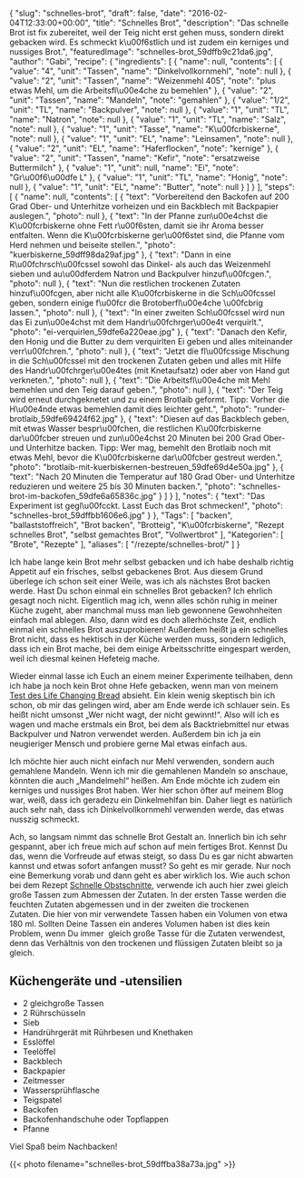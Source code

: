 {
    "slug": "schnelles-brot",
    "draft": false,
    "date": "2016-02-04T12:33:00+00:00",
    "title": "Schnelles Brot",
    "description": "Das schnelle Brot ist fix zubereitet, weil der Teig nicht erst gehen muss, sondern direkt gebacken wird. Es schmeckt k\u00f6stlich und ist zudem ein kerniges und nussiges Brot.",
    "featuredImage": "schnelles-brot_59dffb9c21da6.jpg",
    "author": "Gabi",
    "recipe": {
        "ingredients": [
            {
                "name": null,
                "contents": [
                    {
                        "value": "4",
                        "unit": "Tassen",
                        "name": "Dinkelvollkornmehl",
                        "note": null
                    },
                    {
                        "value": "2",
                        "unit": "Tassen",
                        "name": "Weizenmehl 405",
                        "note": "plus etwas Mehl, um die Arbeitsfl\u00e4che zu bemehlen"
                    },
                    {
                        "value": "2",
                        "unit": "Tassen",
                        "name": "Mandeln",
                        "note": "gemahlen"
                    },
                    {
                        "value": "1\/2",
                        "unit": "TL",
                        "name": "Backpulver",
                        "note": null
                    },
                    {
                        "value": "1",
                        "unit": "TL",
                        "name": "Natron",
                        "note": null
                    },
                    {
                        "value": "1",
                        "unit": "TL",
                        "name": "Salz",
                        "note": null
                    },
                    {
                        "value": "1",
                        "unit": "Tasse",
                        "name": "K\u00fcrbiskerne",
                        "note": null
                    },
                    {
                        "value": "1",
                        "unit": "EL",
                        "name": "Leinsamen",
                        "note": null
                    },
                    {
                        "value": "2",
                        "unit": "EL",
                        "name": "Haferflocken",
                        "note": "kernige"
                    },
                    {
                        "value": "2",
                        "unit": "Tassen",
                        "name": "Kefir",
                        "note": "ersatzweise Buttermilch"
                    },
                    {
                        "value": "1",
                        "unit": null,
                        "name": "Ei",
                        "note": "Gr\u00f6\u00dfe L"
                    },
                    {
                        "value": "1",
                        "unit": "TL",
                        "name": "Honig",
                        "note": null
                    },
                    {
                        "value": "1",
                        "unit": "EL",
                        "name": "Butter",
                        "note": null
                    }
                ]
            }
        ],
        "steps": [
            {
                "name": null,
                "contents": [
                    {
                        "text": "Vorbereitend den Backofen auf 200 Grad Ober- und Unterhitze vorheizen und ein Backblech mit Backpapier auslegen.",
                        "photo": null
                    },
                    {
                        "text": "In der Pfanne zun\u00e4chst die K\u00fcrbiskerne ohne Fett r\u00f6sten, damit sie ihr Aroma besser entfalten. Wenn die K\u00fcrbiskerne ger\u00f6stet sind, die Pfanne vom Herd nehmen und beiseite stellen.",
                        "photo": "kuerbiskerne_59dff98da29af.jpg"
                    },
                    {
                        "text": "Dann in eine R\u00fchrsch\u00fcssel sowohl das Dinkel- als auch das Weizenmehl sieben und au\u00dferdem Natron und Backpulver hinzuf\u00fcgen.",
                        "photo": null
                    },
                    {
                        "text": "Nun die restlichen trockenen Zutaten hinzuf\u00fcgen, aber nicht alle K\u00fcrbiskerne in die Sch\u00fcssel geben, sondern einige f\u00fcr die Brotoberfl\u00e4che \u00fcbrig lassen.",
                        "photo": null
                    },
                    {
                        "text": "In einer zweiten Sch\u00fcssel wird nun das Ei zun\u00e4chst mit dem Handr\u00fchrger\u00e4t verquirlt.",
                        "photo": "ei-verquirlen_59dfe6a220eae.jpg"
                    },
                    {
                        "text": "Danach den Kefir, den Honig und die Butter zu dem verquirlten Ei geben und alles miteinander verr\u00fchren.",
                        "photo": null
                    },
                    {
                        "text": "Jetzt die fl\u00fcssige Mischung in die Sch\u00fcssel mit den trockenen Zutaten geben und alles mit Hilfe des Handr\u00fchrger\u00e4tes (mit Knetaufsatz) oder aber von Hand gut verkneten.",
                        "photo": null
                    },
                    {
                        "text": "Die Arbeitsfl\u00e4che mit Mehl bemehlen und den Teig darauf geben.",
                        "photo": null
                    },
                    {
                        "text": "Der Teig wird erneut durchgeknetet und zu einem Brotlaib geformt. Tipp: Vorher die H\u00e4nde etwas bemehlen damit dies leichter geht.",
                        "photo": "runder-brotlaib_59dfe69424f62.jpg"
                    },
                    {
                        "text": "Diesen auf das Backblech geben,  mit etwas Wasser bespr\u00fchen, die restlichen K\u00fcrbiskerne dar\u00fcber streuen und zun\u00e4chst 20 Minuten bei 200 Grad Ober- und Unterhitze backen. Tipp: Wer mag, bemehlt den Brotlaib noch mit etwas Mehl, bevor die K\u00fcrbiskerne dar\u00fcber gestreut werden.",
                        "photo": "brotlaib-mit-kuerbiskernen-bestreuen_59dfe69d4e50a.jpg"
                    },
                    {
                        "text": "Nach 20 Minuten die Temperatur auf 180 Grad Ober- und Unterhitze reduzieren und weitere 25 bis 30 Minuten backen.",
                        "photo": "schnelles-brot-im-backofen_59dfe6a65836c.jpg"
                    }
                ]
            }
        ],
        "notes": {
            "text": "Das Experiment ist gegl\u00fcckt. Lasst Euch das Brot schmecken!",
            "photo": "schnelles-brot_59dffbb1606e6.jpg"
        }
    },
    "Tags": [
        "backen",
        "ballaststoffreich",
        "Brot backen",
        "Brotteig",
        "K\u00fcrbiskerne",
        "Rezept schnelles Brot",
        "selbst gemachtes Brot",
        "Vollwertbrot"
    ],
    "Kategorien": [
        "Brote",
        "Rezepte"
    ],
    "aliases": [
        "\/rezepte\/schnelles-brot\/"
    ]
}

Ich habe lange kein Brot mehr selbst gebacken und ich habe deshalb richtig Appetit auf ein frisches, selbst gebackenes Brot. Aus diesem Grund überlege ich schon seit einer Weile, was ich als nächstes Brot backen werde. Hast Du schon einmal ein schnelles Brot gebacken? Ich ehrlich gesagt noch nicht. Eigentlich mag ich, wenn alles schön ruhig in meiner Küche zugeht, aber manchmal muss man lieb gewonnene Gewohnheiten einfach mal ablegen. Also, dann wird es doch allerhöchste Zeit, endlich einmal ein schnelles Brot auszuprobieren! Außerdem heißt ja ein schnelles Brot nicht, dass es hektisch in der Küche werden muss, sondern lediglich, dass ich ein Brot mache, bei dem einige Arbeitsschritte eingespart werden, weil ich diesmal keinen Hefeteig mache.

Wieder einmal lasse ich Euch an einem meiner Experimente teilhaben, denn ich habe ja noch kein Brot ohne Hefe gebacken, wenn man von meinem [Test des Life Changing Bread][1] absieht. Ein klein wenig skeptisch bin ich schon, ob mir das gelingen wird, aber am Ende werde ich schlauer sein. Es heißt nicht umsonst &#8222;Wer nicht wagt, der nicht gewinnt!&#8220;. Also will ich es wagen und mache erstmals ein Brot, bei dem als Backtriebmittel nur etwas Backpulver und Natron verwendet werden. Außerdem bin ich ja ein neugieriger Mensch und probiere gerne Mal etwas einfach aus.

Ich möchte hier auch nicht einfach nur Mehl verwenden, sondern auch gemahlene Mandeln. Wenn ich mir die gemahlenen Mandeln so anschaue, könnten die auch &#8222;Mandelmehl&#8220; heißen. Am Ende möchte ich zudem ein kerniges und nussiges Brot haben. Wer hier schon öfter auf meinem Blog war, weiß, dass ich geradezu ein Dinkelmehlfan bin. Daher liegt es natürlich auch sehr nah, dass ich Dinkelvollkornmehl verwenden werde, das etwas nusszig schmeckt.

Ach, so langsam nimmt das schnelle Brot Gestalt an. Innerlich bin ich sehr gespannt, aber ich freue mich auf schon auf mein fertiges Brot. Kennst Du das, wenn die Vorfreude auf etwas steigt, so dass Du es gar nicht abwarten kannst und etwas sofort anfangen musst? So geht es mir gerade. Nur noch eine Bemerkung vorab und dann geht es aber wirklich los. Wie auch schon bei dem Rezept [Schnelle Obstschnitte][2], verwende ich auch hier zwei gleich große Tassen zum Abmessen der Zutaten. In der ersten Tasse werden die feuchten Zutaten abgemessen und in der zweiten die trockenen Zutaten. Die hier von mir verwendete Tassen haben ein Volumen von etwa 180 ml. Sollten Deine Tassen ein anderes Volumen haben ist dies kein Problem, wenn Du immer  gleich große Tasse für die Zutaten verwendest, denn das Verhältnis von den trockenen und flüssigen Zutaten bleibt so ja gleich.

## Küchengeräte und -utensilien

 * 2 gleichgroße Tassen
 * 2 Rührschüsseln
 * Sieb
 * Handrührgerät mit Rührbesen und Knethaken
 * Esslöffel
 * Teelöffel
 * Backblech
 * Backpapier
 * Zeitmesser
 * Wassersprühflasche
 * Teigspatel
 * Backofen
 * Backofenhandschuhe oder Topflappen
 * Pfanne

Viel Spaß beim Nachbacken!


{{< photo filename="schnelles-brot_59dffba38a73a.jpg" >}}

 [1]: https://kochfokus.de/wissenswert/the-life-changing-bread-im-test/
 [2]: https://kochfokus.de/rezepte/schnelle-obstschnitte/